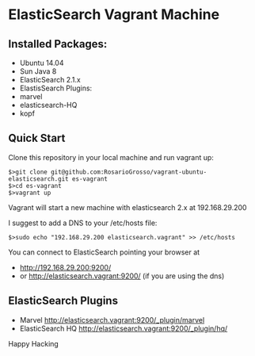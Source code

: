 # ElasticSearch Vagrant Machine

## Installed Packages:

- Ubuntu 14.04
- Sun Java 8
- ElasticSearch 2.1.x
- ElastisSearch Plugins:
 - marvel
 - elasticsearch-HQ
 - kopf


## Quick Start
Clone this repository in your local machine and run vagrant up:

    $>git clone git@github.com:RosarioGrosso/vagrant-ubuntu-elasticsearch.git es-vagrant
    $>cd es-vagrant
    $>vagrant up

Vagrant will start a new machine with elasticsearch 2.x at 192.168.29.200

I suggest to add a DNS to your /etc/hosts file:

    $>sudo echo "192.168.29.200 elasticsearch.vagrant" >> /etc/hosts

You can connect to ElasticSearch pointing your browser at
 - http://192.168.29.200:9200/
 - or http://elasticsearch.vagrant:9200/ (if you are using the dns)

## ElasticSearch Plugins
 - Marvel http://elasticsearch.vagrant:9200/_plugin/marvel
 - ElasticSearch HQ http://elasticsearch.vagrant:9200/_plugin/hq/


 Happy Hacking
